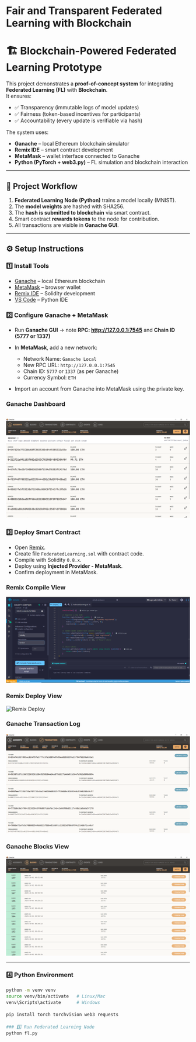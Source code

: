 # Fair and Transparent Federated Learning with Blockchain

# 🏗️ Blockchain-Powered Federated Learning Prototype

This project demonstrates a **proof-of-concept system** for integrating **Federated Learning (FL)** with **Blockchain**.  
It ensures:
- ✅ Transparency (immutable logs of model updates)  
- ✅ Fairness (token-based incentives for participants)  
- ✅ Accountability (every update is verifiable via hash)  

The system uses:
- **Ganache** – local Ethereum blockchain simulator  
- **Remix IDE** – smart contract development  
- **MetaMask** – wallet interface connected to Ganache  
- **Python (PyTorch + web3.py)** – FL simulation and blockchain interaction  

---

## 🚀 Project Workflow

1. **Federated Learning Node (Python)** trains a model locally (MNIST).  
2. The **model weights** are hashed with SHA256.  
3. The **hash is submitted to blockchain** via smart contract.  
4. Smart contract **rewards tokens** to the node for contribution.  
5. All transactions are visible in **Ganache GUI**.


---

## ⚙️ Setup Instructions

### 1️⃣ Install Tools
- [Ganache](https://trufflesuite.com/ganache/) – local Ethereum blockchain  
- [MetaMask](https://metamask.io/) – browser wallet  
- [Remix IDE](https://remix.ethereum.org/) – Solidity development  
- [VS Code](https://code.visualstudio.com/) – Python IDE  

### 2️⃣ Configure Ganache + MetaMask
- Run **Ganache GUI** → note **RPC: http://127.0.0.1:7545** and **Chain ID (5777 or 1337)**  
- In **MetaMask**, add a new network:
    - Network Name: `Ganache Local`  
    - New RPC URL: `http://127.0.0.1:7545`  
    - Chain ID: `5777` or `1337` (as per Ganache)
    - Currency Symbol: `ETH`

- Import an account from Ganache into MetaMask using the private key.

### Ganache Dashboard
![Ganache Dashboard](./images/ganache-1.PNG)
---

### 3️⃣ Deploy Smart Contract
- Open [Remix](https://remix.ethereum.org/).  
- Create file `FederatedLearning.sol` with contract code.  
- Compile with Solidity `0.8.x`.  
- Deploy using **Injected Provider - MetaMask**.  
- Confirm deployment in MetaMask.  

### Remix Compile View
![Remix Compile](./images/remix-compile.PNG)
### Remix Deploy View
![Remix Deploy](./images/remix-deploy.PNG)

### Ganache Transaction Log
![Ganache Transactions](./images/ganache-trxns.PNG)
### Ganache Blocks View
![Ganache Blocks](./images/ganache-blocks.PNG)

---

### 4️⃣ Python Environment
```bash
python -m venv venv
source venv/bin/activate   # Linux/Mac
venv\Scripts\activate      # Windows

pip install torch torchvision web3 requests

### 5️⃣ Run Federated Learning Node
python fl.py
```
